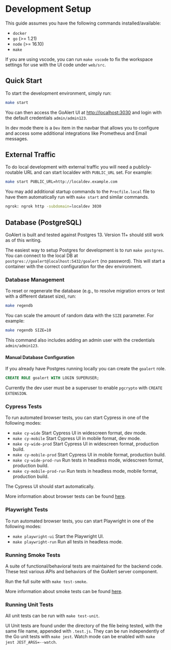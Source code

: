 # Development Setup

This guide assumes you have the following commands installed/available:

- `docker`
- `go` (>= 1.21)
- `node` (>= 16.10)
- `make`

If you are using vscode, you can run `make vscode` to fix the workspace settings for use with the UI code under `web/src`.

## Quick Start

To start the development environment, simply run:

```bash
make start
```

You can then access the GoAlert UI at [http://localhost:3030](http://localhost:3030) and login with the default credentials `admin/admin123`.

In dev mode there is a `Dev` item in the navbar that allows you to configure and access some additional integrations like Prometheus and Email messages.

## External Traffic

To do local development with external traffic you will need a publicly-routable URL and can start localdev with `PUBLIC_URL` set. For example:

```bash
make start PUBLIC_URL=http://localdev.example.com
```

You may add additional startup commands to the `Procfile.local` file to have them automatically run with `make start` and similar commands.

```bash
ngrok: ngrok http -subdomain=localdev 3030
```

## Database (PostgreSQL)

GoAlert is built and tested against Postgres 13. Version 11+ should still work as of this writing.

The easiest way to setup Postgres for development is to run `make postgres`.
You can connect to the local DB at `postgres://goalert@localhost:5432/goalert` (no password).
This will start a container with the correct configuration for the dev environment.

### Database Management

To reset or regenerate the database (e.g., to resolve migration errors or test with a different dataset size), run:

```bash
make regendb
```

You can scale the amount of random data with the `SIZE` parameter. For example:

```bash
make regendb SIZE=10
```

This command also includes adding an admin user with the credentials `admin/admin123`.

#### Manual Database Configuration

If you already have Postgres running locally you can create the `goalert` role.

```sql
CREATE ROLE goalert WITH LOGIN SUPERUSER;
```

Currently the dev user must be a superuser to enable `pgcrypto` with `CREATE EXTENSION`.

### Cypress Tests

To run automated browser tests, you can start Cypress in one of the following modes:

- `make cy-wide` Start Cypress UI in widescreen format, dev mode.
- `make cy-mobile` Start Cypress UI in mobile format, dev mode.
- `make cy-wide-prod` Start Cypress UI in widescreen format, production build.
- `make cy-mobile-prod` Start Cypress UI in mobile format, production build.
- `make cy-wide-prod-run` Run tests in headless mode, widescreen format, production build.
- `make cy-mobile-prod-run` Run tests in headless mode, mobile format, production build.

The Cypress UI should start automatically.

More information about browser tests can be found [here](../web/src/cypress/README.md).

### Playwright Tests

To run automated browser tests, you can start Playwright in one of the following modes:

- `make playwright-ui` Start the Playwright UI.
- `make playwright-run` Run all tests in headless mode.

### Running Smoke Tests

A suite of functional/behavioral tests are maintained for the backend code. These test various APIs and behaviors
of the GoAlert server component.

Run the full suite with `make test-smoke`.

More information about smoke tests can be found [here](../test/smoke/README.md).

### Running Unit Tests

All unit tests can be run with `make test-unit`.

UI Unit tests are found under the directory of the file being tested, with the same file name, appended with `.test.js`. They can be run independently of the Go unit tests with `make jest`. Watch mode can be enabled with `make jest JEST_ARGS=--watch`.
